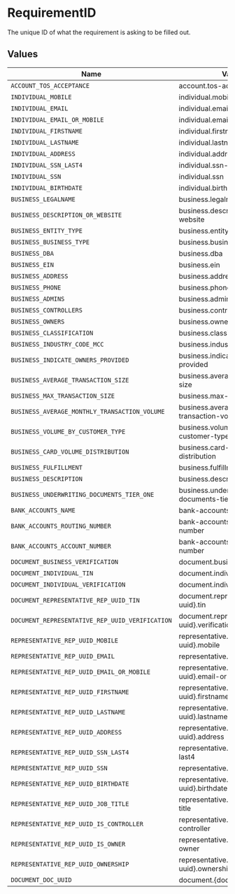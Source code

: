 # RequirementID

The unique ID of what the requirement is asking to be filled out.


## Values

| Name                                            | Value                                           |
| ----------------------------------------------- | ----------------------------------------------- |
| `ACCOUNT_TOS_ACCEPTANCE`                        | account.tos-acceptance                          |
| `INDIVIDUAL_MOBILE`                             | individual.mobile                               |
| `INDIVIDUAL_EMAIL`                              | individual.email                                |
| `INDIVIDUAL_EMAIL_OR_MOBILE`                    | individual.email-or-mobile                      |
| `INDIVIDUAL_FIRSTNAME`                          | individual.firstname                            |
| `INDIVIDUAL_LASTNAME`                           | individual.lastname                             |
| `INDIVIDUAL_ADDRESS`                            | individual.address                              |
| `INDIVIDUAL_SSN_LAST4`                          | individual.ssn-last4                            |
| `INDIVIDUAL_SSN`                                | individual.ssn                                  |
| `INDIVIDUAL_BIRTHDATE`                          | individual.birthdate                            |
| `BUSINESS_LEGALNAME`                            | business.legalname                              |
| `BUSINESS_DESCRIPTION_OR_WEBSITE`               | business.description-or-website                 |
| `BUSINESS_ENTITY_TYPE`                          | business.entity-type                            |
| `BUSINESS_BUSINESS_TYPE`                        | business.business-type                          |
| `BUSINESS_DBA`                                  | business.dba                                    |
| `BUSINESS_EIN`                                  | business.ein                                    |
| `BUSINESS_ADDRESS`                              | business.address                                |
| `BUSINESS_PHONE`                                | business.phone                                  |
| `BUSINESS_ADMINS`                               | business.admins                                 |
| `BUSINESS_CONTROLLERS`                          | business.controllers                            |
| `BUSINESS_OWNERS`                               | business.owners                                 |
| `BUSINESS_CLASSIFICATION`                       | business.classification                         |
| `BUSINESS_INDUSTRY_CODE_MCC`                    | business.industry-code-mcc                      |
| `BUSINESS_INDICATE_OWNERS_PROVIDED`             | business.indicate-owners-provided               |
| `BUSINESS_AVERAGE_TRANSACTION_SIZE`             | business.average-transaction-size               |
| `BUSINESS_MAX_TRANSACTION_SIZE`                 | business.max-transaction-size                   |
| `BUSINESS_AVERAGE_MONTHLY_TRANSACTION_VOLUME`   | business.average-monthly-transaction-volume     |
| `BUSINESS_VOLUME_BY_CUSTOMER_TYPE`              | business.volume-by-customer-type                |
| `BUSINESS_CARD_VOLUME_DISTRIBUTION`             | business.card-volume-distribution               |
| `BUSINESS_FULFILLMENT`                          | business.fulfillment                            |
| `BUSINESS_DESCRIPTION`                          | business.description                            |
| `BUSINESS_UNDERWRITING_DOCUMENTS_TIER_ONE`      | business.underwriting-documents-tier-one        |
| `BANK_ACCOUNTS_NAME`                            | bank-accounts.name                              |
| `BANK_ACCOUNTS_ROUTING_NUMBER`                  | bank-accounts.routing-number                    |
| `BANK_ACCOUNTS_ACCOUNT_NUMBER`                  | bank-accounts.account-number                    |
| `DOCUMENT_BUSINESS_VERIFICATION`                | document.business.verification                  |
| `DOCUMENT_INDIVIDUAL_TIN`                       | document.individual.tin                         |
| `DOCUMENT_INDIVIDUAL_VERIFICATION`              | document.individual.verification                |
| `DOCUMENT_REPRESENTATIVE_REP_UUID_TIN`          | document.representative.{rep-uuid}.tin          |
| `DOCUMENT_REPRESENTATIVE_REP_UUID_VERIFICATION` | document.representative.{rep-uuid}.verification |
| `REPRESENTATIVE_REP_UUID_MOBILE`                | representative.{rep-uuid}.mobile                |
| `REPRESENTATIVE_REP_UUID_EMAIL`                 | representative.{rep-uuid}.email                 |
| `REPRESENTATIVE_REP_UUID_EMAIL_OR_MOBILE`       | representative.{rep-uuid}.email-or-mobile       |
| `REPRESENTATIVE_REP_UUID_FIRSTNAME`             | representative.{rep-uuid}.firstname             |
| `REPRESENTATIVE_REP_UUID_LASTNAME`              | representative.{rep-uuid}.lastname              |
| `REPRESENTATIVE_REP_UUID_ADDRESS`               | representative.{rep-uuid}.address               |
| `REPRESENTATIVE_REP_UUID_SSN_LAST4`             | representative.{rep-uuid}.ssn-last4             |
| `REPRESENTATIVE_REP_UUID_SSN`                   | representative.{rep-uuid}.ssn                   |
| `REPRESENTATIVE_REP_UUID_BIRTHDATE`             | representative.{rep-uuid}.birthdate             |
| `REPRESENTATIVE_REP_UUID_JOB_TITLE`             | representative.{rep-uuid}.job-title             |
| `REPRESENTATIVE_REP_UUID_IS_CONTROLLER`         | representative.{rep-uuid}.is-controller         |
| `REPRESENTATIVE_REP_UUID_IS_OWNER`              | representative.{rep-uuid}.is-owner              |
| `REPRESENTATIVE_REP_UUID_OWNERSHIP`             | representative.{rep-uuid}.ownership             |
| `DOCUMENT_DOC_UUID`                             | document.{doc-uuid}                             |
